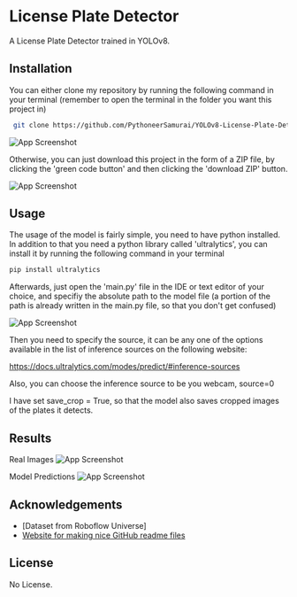 
# License Plate Detector

A License Plate Detector trained in YOLOv8.

## Installation

You can either clone my repository by running the following command in your terminal (remember to open the terminal in the folder you want this project in)

```bash
 git clone https://github.com/PythoneerSamurai/YOLOv8-License-Plate-Detector.git
```

![App Screenshot](https://github.com/PythoneerSamurai/YOLOv8-License-Plate-Detector/assets/112153865/fc99119d-2aa6-4bdd-8de6-4d054f1886a5)

Otherwise, you can just download this project in the form of a ZIP file, by clicking the 'green code button' and then clicking the 'download ZIP' button.

![App Screenshot](https://github.com/PythoneerSamurai/YOLOv8-License-Plate-Detector/assets/112153865/73d95e36-e007-4dc1-b292-0a108f7b049f)
    
## Usage

The usage of the model is fairly simple, you need to have python installed. In addition to that you need a python library called 'ultralytics', you can install it by running the following command in your terminal

```javascript
pip install ultralytics
```

Afterwards, just open the 'main.py' file in the IDE or text editor of your choice, and specifiy the absolute path to the model file (a portion of the path is already written in the main.py file, so that you don't get confused)

![App Screenshot](https://github.com/PythoneerSamurai/YOLOv8-License-Plate-Detector/assets/112153865/7fa89cd0-ee74-412a-a939-226009d356c1)

Then you need to specify the source, it can be any one of the options available in the list of inference sources on the following website:

https://docs.ultralytics.com/modes/predict/#inference-sources

Also, you can choose the inference source to be you webcam, source=0

I have set save_crop = True, so that the model also saves cropped images of the plates it detects.

## Results
Real Images
![App Screenshot](https://github.com/PythoneerSamurai/YOLOv8-License-Plate-Detector/assets/112153865/bc049c3f-d31f-49cc-a4ea-5cb681524ca6)

Model Predictions
![App Screenshot](https://github.com/PythoneerSamurai/YOLOv8-License-Plate-Detector/assets/112153865/15365a89-9c8b-48a6-badc-91c1afbcdc45)

## Acknowledgements

 - [Dataset from Roboflow Universe]
 - [Website for making nice GitHub readme files](https://readme.so/)



## License

No License.


